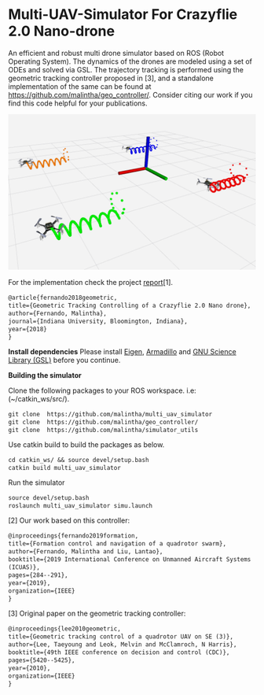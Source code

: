 # Multi-UAV-Simulator For Crazyflie 2.0 Nano-drone

An efficient and robust multi drone simulator based on ROS (Robot Operating System). The dynamics of the drones are modeled using a set of ODEs and solved via GSL. The trajectory tracking is performed using the geometric tracking controller proposed in [3], and a standalone implementation of the same can be found at https://github.com/malintha/geo_controller/. Consider citing our work if you find this code helpful for your publications.

![Cover Image](https://raw.githubusercontent.com/Malintha/multi_uav_simulator/crazyflie/crazyflie_cover.png)

For the implementation check the project [report](https://www.researchgate.net/publication/326831632_Geometric_Tracking_Controlling_of_a_Crazyflie_20_Nanodrone)[1].

    @article{fernando2018geometric,
    title={Geometric Tracking Controlling of a Crazyflie 2.0 Nano drone},
    author={Fernando, Malintha},
    journal={Indiana University, Bloomington, Indiana},
    year={2018}
    }


**Install dependencies**
Please install [Eigen](http://eigen.tuxfamily.org/index.php?title=Main_Page), [Armadillo](https://www.uio.no/studier/emner/matnat/fys/FYS4411/v13/guides/installing-armadillo/) and [GNU Science Library (GSL)](https://www.gnu.org/software/gsl/) before you continue.

**Building the simulator**

Clone the following packages to your ROS workspace. i.e: (~/catkin_ws/src/). 

    git clone  https://github.com/malintha/multi_uav_simulator
    git clone  https://github.com/malintha/geo_controller/
    git clone  https://github.com/malintha/simulator_utils
    
Use catkin build to build the packages as below.
    
    cd catkin_ws/ && source devel/setup.bash
    catkin build multi_uav_simulator

Run the simulator

    source devel/setup.bash
    roslaunch multi_uav_simulator simu.launch

[2] Our work based on this controller:

    @inproceedings{fernando2019formation,
    title={Formation control and navigation of a quadrotor swarm},
    author={Fernando, Malintha and Liu, Lantao},
    booktitle={2019 International Conference on Unmanned Aircraft Systems (ICUAS)},
    pages={284--291},
    year={2019},
    organization={IEEE}
    }

[3] Original paper on the geometric tracking controller:

    @inproceedings{lee2010geometric,
    title={Geometric tracking control of a quadrotor UAV on SE (3)},
    author={Lee, Taeyoung and Leok, Melvin and McClamroch, N Harris},
    booktitle={49th IEEE conference on decision and control (CDC)},
    pages={5420--5425},
    year={2010},
    organization={IEEE}
    }

